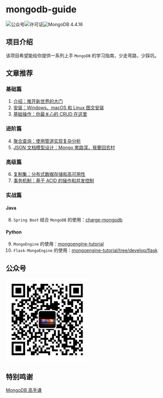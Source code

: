 # mongodb-guide

![公众号](https://img.shields.io/badge/公众号-CodeArtist9-blue.svg)![许可证](https://img.shields.io/badge/许可证-MIT-orange.svg)![MongoDB 4.4.16](https://img.shields.io/badge/MongoDB-4.4.16-brightgreen.svg)

## 项目介绍

该项目希望能给你提供一系列上手  `MongoDB` 的学习指南，少走弯路，少踩坑。

## 文章推荐

### 基础篇

1. [介绍：推开新世界的大门](https://mp.weixin.qq.com/s/gcyJunjg5Tx6AV73bfWPKg)
2. [安装：Windows、macOS 和 Linux 图文安装](https://mp.weixin.qq.com/s/yaPbuUqMF_4oFkaoCqilJQ)
3. [基础操作：你最关心的 CRUD 在这里](https://mp.weixin.qq.com/s/Wkfb04mUlLMSsoGlH9PM1A)

### 进阶篇

4. [聚合查询：使用管道实现复杂分析](https://mp.weixin.qq.com/s/2ySN-M2J84ztLnw2FzRyZQ)
5. [JSON 文档模型设计：Mongo 套路深，我要回农村](https://mp.weixin.qq.com/s/ILMM87QLvj13maCew7kTJg)

### 高级篇

6. [复制集：分布式数据存储和高可用性](https://mp.weixin.qq.com/s/dbSw4p3SItN47M0HCHD8jg)
7. [事务机制：基于 ACID 的操作和并发控制](https://mp.weixin.qq.com/s/kYnPfA1xdNxUI0iKhjlGfw)

### 实战篇

#### Java

8. `Spring Boot` 结合 `MongoDB` 的使用：[charge-mongodb](https://github.com/xiongbw/charge-mongodb)

#### Python

9. `MongoEngine` 的使用：[mongoengine-tutorial](https://github.com/xiongbw/mongoengine-tutorial)
10. `Flask-MongoEngine` 的使用：[mongoengine-tutorial/tree/develop/flask](https://github.com/xiongbw/mongoengine-tutorial/tree/develop/flask)

## 公众号
![CodeArtist9](./static/img/qrcode_for_gh.jpg)

## 特别鸣谢

[MongoDB 高手课](https://time.geekbang.org/course/intro/100040001?tab=catalog)